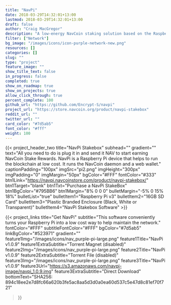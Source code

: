 ```yaml
---
title: "NavPi"
date: 2018-03-29T14:32:01+13:00
lastmod: 2018-03-29T14:32:01+13:00
draft: false
author: "Craig MacGregor"
description: "A low-energy NavCoin staking solution based on the Raspberry-Pi platform. The NavPi offers a more energy-efficient way to participate in validating NavCoin transactions."
filter: ["Network"]
bg_image: "/images/icons/icon-purple-network-new.png"
resources: []
categories: []
slug: ""
type: "project"
feature_image: ""
show_title_text: false
in_progress: false
completed: true
show_on_roadmap: true
show_on_projects: true
allow_click_through: true
percent_complete: 100
github_url: "https://github.com/Encrypt-S/navpi"
project_url: "https://store.navcoin.org/product/navpi-stakebox"
reddit_url: ""
twitter_url: ""
card_color: "#7d5ab5"
font_color: "#fff"
weight: 100
---
```


{{< project_header_two
    title="NavPi Stakebox"
    subhead=""
    gradient=""
    text="All you need to do is plug it in and send it NAV to start earning NavCoin Stake Rewards. NavPi is a Raspberry Pi device that helps to run the blockchain at low cost. It runs the NavCoin daemon and a web wallet."
    captionPadding="100px"
    imgSrc="pi2.png"
    imgHeight="300px"
    imgPadding="0"
    imgMargin="50px"
    bgColor="#FFF"
    fontColor="#333"
    btn1Link="https://navpi.navcoinstore.com/product/navpi-stakebox/"
    btn1Target="blank"
    btn1Txt="Purchase a NavPi StakeBox"
    btn1BgColor="#795BB6"
    btn1Margin="8% 0 0 0"
    bulletMargin="-5% 0 15% 18%"
    bulletList="true"
    bulletItem1="Raspberry Pi v3"
    bulletItem2="16GB SD Card"
    bulletItem3="Plastic Branded Enclosure (Black, White or Transparent)"
    bulletItem4="NavPi Stakebox Software"
    >}}

{{< project_links
    title="Get NavPi"
    subtitle="This software conveniently turns your Raspberry Pi into a low cost way to help maintain the network."
    fontColor="#FFF"
    subtitleFontColor="#FFF"
    bgColor="#7d5ab5"
    linkBgColor="#523971"
    gradient=""
    feature1Img="/images/icons/nav_purple-pi-large.png"
    feature1Title="NavPi v1.0.9"
    feature1ExtraSubtitle="Torrent Magnet (disabled)"
    feature2Img="/images/icons/nav_purple-pi-large.png"
    feature2Title="NavPi v1.0.9"
    feature2ExtraSubtitle="Torrent File (disabled)"
    feature3Img="/images/icons/nav_purple-pi-large.png"
    feature3Title="NavPi v1.0.9"
    feature3Url="https://s3.amazonaws.com/navpi-image/navpi_1.0.9.img"
    feature3ExtraSubtitle="Direct Download"
    bottomText="SHA256: 894c18ee2e7d8fc66a620b3fe5ac8aa5d3d0a0ea60d537c5e47d8c81ef70f721"
>}}
